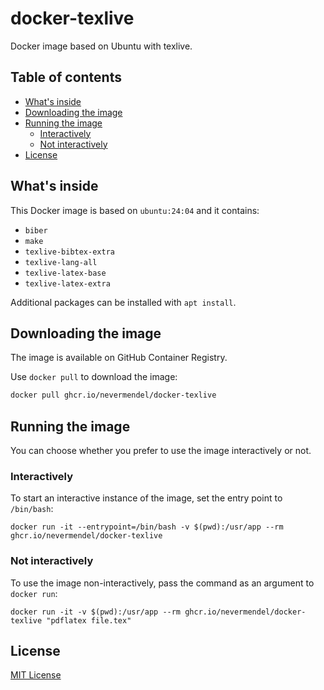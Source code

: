 # docker-texlive

Docker image based on Ubuntu with texlive.

## Table of contents

- [What's inside](#whats-inside)
- [Downloading the image](#downloading-the-image)
- [Running the image](#running-the-image)
  - [Interactively](#interactively)
  - [Not interactively](#not-interactively)
- [License](#license)

## What's inside

This Docker image is based on `ubuntu:24:04` and it contains:

- `biber`
- `make`
- `texlive-bibtex-extra`
- `texlive-lang-all`
- `texlive-latex-base`
- `texlive-latex-extra`

Additional packages can be installed with `apt install`.

## Downloading the image

The image is available on GitHub Container Registry.

Use `docker pull` to download the image:
  ```bash
  docker pull ghcr.io/nevermendel/docker-texlive
  ```

## Running the image

You can choose whether you prefer to use the image interactively or not.

### Interactively

To start an interactive instance of the image, set the entry point to `/bin/bash`:

```
docker run -it --entrypoint=/bin/bash -v $(pwd):/usr/app --rm ghcr.io/nevermendel/docker-texlive
```

### Not interactively

To use the image non-interactively, pass the command as an argument to `docker run`:

```
docker run -it -v $(pwd):/usr/app --rm ghcr.io/nevermendel/docker-texlive "pdflatex file.tex"
```

## License

[MIT License](LICENSE)